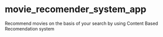 # movie_recomender_system_app
Recommend movies on the basis of your search by using Content Based Recomendation system

